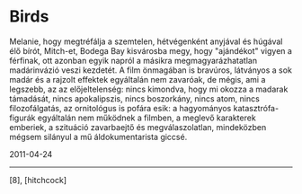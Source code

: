 # Birds

Melanie, hogy megtréfálja a szemtelen, hétvégenként anyjával és húgával élő bírót, Mitch-et, Bodega Bay kisvárosba megy, hogy "ajándékot" vigyen a férfinak, ott azonban egyik napról a másikra megmagyarázhatatlan madárinvázió veszi kezdetét. A film önmagában is bravúros, látványos a sok madár és a rajzolt effektek egyáltalán nem zavaróak, de mégis, ami a legszebb, az az előjeltelenség: nincs kimondva, hogy mi okozza a madarak támadását, nincs apokalipszis, nincs boszorkány, nincs atom, nincs filozofálgatás, az ornitológus is pofára esik: a hagyományos katasztrófa-figurák egyáltalán nem működnek a filmben, a meglevő karakterek emberiek, a szituáció zavarbaejtő és megválaszolatlan, mindeközben mégsem silányul a mű áldokumentarista giccsé.

2011-04-24 

----

[8], [hitchcock]